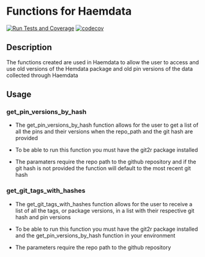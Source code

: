 # Functions for Haemdata

<!-- badges: start -->
[![Run Tests and Coverage](https://github.com/ethanjefferson17/haemdata-function/actions/workflows/run-tests.yaml/badge.svg)](https://github.com/ethanjefferson17/haemdata-function/actions/workflows/run-tests.yaml)
[![codecov](https://codecov.io/gh/ethanjefferson17/haemdata-function/branch/main/graph/badge.svg)](https://codecov.io/gh/ethanjefferson17/haemdata-function)

  <!-- badges: end -->

## Description

The functions created are used in Haemdata to allow the user to access and use old versions of the Hemdata package and old pin versions of the data collected through Haemdata

## Usage

### get_pin_versions_by_hash

-   The get_pin_versions_by_hash function allows for the user to get a list of all the pins and their versions when the repo_path and the git hash are provided

-   To be able to run this function you must have the git2r package installed

-   The paramaters require the repo path to the github repository and if the git hash is not provided the function will default to the most recent git hash

### get_git_tags_with_hashes

-   The get_git_tags_with_hashes function allows for the user to receive a list of all the tags, or package versions, in a list with their respective git hash and pin versions

-   To be able to run this function you must have the git2r package installed and the get_pin_versions_by_hash function in your environment

-   The parameters require the repo path to the github repository
